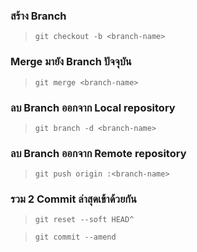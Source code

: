 ### สร้าง Branch

> `git checkout -b <branch-name>`

### Merge มายัง Branch ปัจจุบัน

> `git merge <branch-name>`

### ลบ Branch ออกจาก Local repository

> `git branch -d <branch-name>`

### ลบ Branch ออกจาก Remote repository

> `git push origin :<branch-name>`

### รวม 2 Commit ล่าสุดเข้าด้วยกัน

> `git reset --soft HEAD^`

> `git commit --amend`